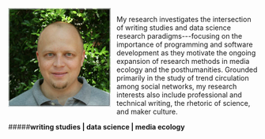 <img src="./images/headshot1_medium.jpg" align="left" style="display:inline;margin:0px 12px 6px 0px;"/>

My research investigates the intersection of writing studies and data science research paradigms---focusing on the importance of programming and software development as they motivate the ongoing expansion of research methods in media ecology and the posthumanities. Grounded primarily in the study of trend circulation among social networks, my research interests also include professional and technical writing, the rhetoric of science, and maker culture.  

#####**writing studies | data science | media ecology**


